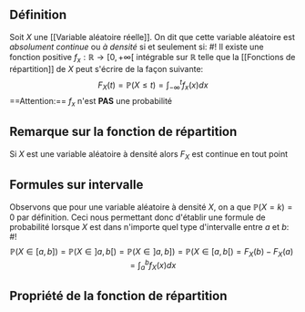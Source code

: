 ## Définition
Soit $X$ une [[Variable aléatoire réelle]]. On dit que cette variable aléatoire est *absolument continue* ou *à densité* si et seulement si: #!
Il existe une fonction positive $f_x: \mathbb R \to [0, +\infty[$ intégrable sur $\mathbb R$ telle que la [[Fonctions de répartition]] de $X$ peut s'écrire de la façon suivante: $$F_X(t) = \mathbb P(X \leq t) = \int_{-\infty}^t f_x(x)dx$$ ==Attention:== $f_x$ n'est **PAS** une probabilité

## Remarque sur la fonction de répartition
Si $X$ est une variable aléatoire à densité alors $F_X$ est continue en tout point

## Formules sur intervalle
Observons que pour une variable aléatoire à densité $X$, on a que $\mathbb P(X=k) =0$ par définition. Ceci nous permettant donc d'établir une formule de probabilité lorsque $X$ est dans n'importe quel type d'intervalle entre $a$ et $b$: #!
$$\mathbb P(X \in [a,b]) = \mathbb P(X \in ]a,b[) = \mathbb P(X \in ]a,b]) = \mathbb P(X \in [a,b[) = F_X(b) - F_X(a) = \int_a^bf_X(x)dx$$

## Propriété de la fonction de répartition